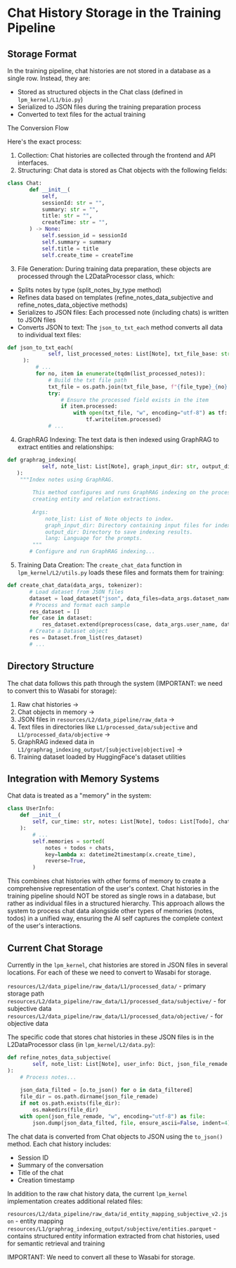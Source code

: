 # Chat History Storage in the Training Pipeline

## Storage Format

In the training pipeline, chat histories are not stored in a database as a single row. Instead, they are:
- Stored as structured objects in the Chat class (defined in `lpm_kernel/L1/bio.py`)
- Serialized to JSON files during the training preparation process
- Converted to text files for the actual training

The Conversion Flow

Here's the exact process:
1. Collection: Chat histories are collected through the frontend and API interfaces.
2. Structuring: Chat data is stored as Chat objects with the following fields:

```python
class Chat:
       def __init__(
           self,
           sessionId: str = "",
           summary: str = "",
           title: str = "",
           createTime: str = "",
       ) -> None:
           self.session_id = sessionId
           self.summary = summary
           self.title = title
           self.create_time = createTime
```

3. File Generation: During training data preparation, these objects are processed through the L2DataProcessor class, which:
- Splits notes by type (split_notes_by_type method)
- Refines data based on templates (refine_notes_data_subjective and refine_notes_data_objective methods)
- Serializes to JSON files: Each processed note (including chats) is written to JSON files
- Converts JSON to text: The `json_to_txt_each` method converts all data to individual text files:

```python
def json_to_txt_each(
             self, list_processed_notes: List[Note], txt_file_base: str, file_type: str
     ):
         # ...
         for no, item in enumerate(tqdm(list_processed_notes)):
             # Build the txt file path
             txt_file = os.path.join(txt_file_base, f"{file_type}_{no}.txt")
             try:
                 # Ensure the processed field exists in the item
                 if item.processed:
                     with open(txt_file, "w", encoding="utf-8") as tf:
                         tf.write(item.processed)
             # ...
```

4. GraphRAG Indexing: The text data is then indexed using GraphRAG to extract entities and relationships:
```python
def graphrag_indexing(
           self, note_list: List[Note], graph_input_dir: str, output_dir: str, lang: str
   ):
    """Index notes using GraphRAG.
        
        This method configures and runs GraphRAG indexing on the processed notes,
        creating entity and relation extractions.
        
        Args:
            note_list: List of Note objects to index.
            graph_input_dir: Directory containing input files for indexing.
            output_dir: Directory to save indexing results.
            lang: Language for the prompts.
        """
       # Configure and run GraphRAG indexing...
```

5. Training Data Creation: The `create_chat_data` function in `lpm_kernel/L2/utils.py` loads these files and formats them for training:

```python
def create_chat_data(data_args, tokenizer):
       # Load dataset from JSON files
       dataset = load_dataset("json", data_files=data_args.dataset_name, split="train")
       # Process and format each sample
       res_dataset = []
       for case in dataset:
           res_dataset.extend(preprocess(case, data_args.user_name, data_args.is_cot))
       # Create a Dataset object
       res = Dataset.from_list(res_dataset)
       # ...
```

## Directory Structure

The chat data follows this path through the system (IMPORTANT: we need to convert this to Wasabi for storage):
1. Raw chat histories →
2. Chat objects in memory →
3. JSON files in `resources/L2/data_pipeline/raw_data` →
4. Text files in directories like `L1/processed_data/subjective` and `L1/processed_data/objective` →
5. GraphRAG indexed data in `L1/graphrag_indexing_output/[subjective|objective]` →
6. Training dataset loaded by HuggingFace's dataset utilities

## Integration with Memory Systems

Chat data is treated as a "memory" in the system:

```python
class UserInfo:
    def __init__(
        self, cur_time: str, notes: List[Note], todos: List[Todo], chats: List[Chat]
    ):
        # ...
        self.memories = sorted(
            notes + todos + chats,
            key=lambda x: datetime2timestamp(x.create_time),
            reverse=True,
        )
```

This combines chat histories with other forms of memory to create a comprehensive representation of the user's context. Chat histories in the training pipeline should NOT be stored as single rows in a database, but rather as individual files in a structured hierarchy. This approach allows the system to process chat data alongside other types of memories (notes, todos) in a unified way, ensuring the AI self captures the complete context of the user's interactions.

## Current Chat Storage

Currently in the `lpm_kernel`, chat histories are stored in JSON files in several locations. For each of these we need to convert to Wasabi for storage.

`resources/L2/data_pipeline/raw_data/L1/processed_data/` - primary storage path
`resources/L2/data_pipeline/raw_data/L1/processed_data/subjective/` - for subjective data
`resources/L2/data_pipeline/raw_data/L1/processed_data/objective/` - for objective data

The specific code that stores chat histories in these JSON files is in the L2DataProcessor class (in `lpm_kernel/L2/data.py`):

```python
def refine_notes_data_subjective(
        self, note_list: List[Note], user_info: Dict, json_file_remade: str
):
    # Process notes...
    
    json_data_filted = [o.to_json() for o in data_filtered]
    file_dir = os.path.dirname(json_file_remade)
    if not os.path.exists(file_dir):
        os.makedirs(file_dir)
    with open(json_file_remade, "w", encoding="utf-8") as file:
        json.dump(json_data_filted, file, ensure_ascii=False, indent=4)
```

The chat data is converted from Chat objects to JSON using the `to_json()` method. Each chat history includes:
- Session ID
- Summary of the conversation
- Title of the chat
- Creation timestamp

In addition to the raw chat history data, the current `lpm_kernel` implementation creates additional related files:

`resources/L2/data_pipeline/raw_data/id_entity_mapping_subjective_v2.json` - entity mapping
`resources/L1/graphrag_indexing_output/subjective/entities.parquet` - contains structured entity information extracted from chat histories, used for semantic retrieval and training

IMPORTANT: We need to convert all these to Wasabi for storage.